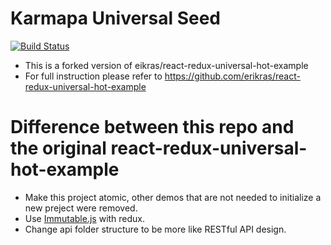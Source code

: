# Karmapa Universal Seed

[![Build Status](https://travis-ci.org/karmapa/karmapa-react-redux-universal.svg?branch=master)](https://travis-ci.org/karmapa/karmapa-react-redux-universal)

 - This is a forked version of eikras/react-redux-universal-hot-example
 - For full instruction please refer to https://github.com/erikras/react-redux-universal-hot-example

# Difference between this repo and the original react-redux-universal-hot-example

 - Make this project atomic, other demos that are not needed to initialize a new preject were removed.
 - Use [Immutable.js](https://facebook.github.io/immutable-js/) with redux.
 - Change api folder structure to be more like RESTful API design.
